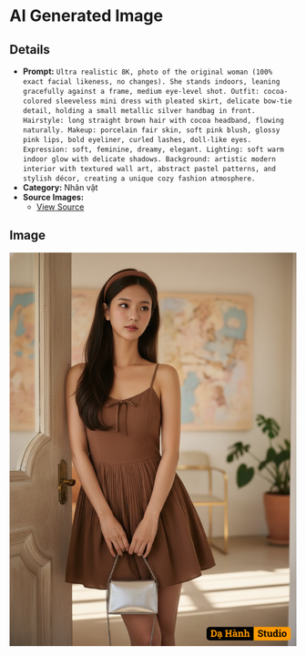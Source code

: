 # AI Generated Image

## Details
- **Prompt:** `Ultra realistic 8K, photo of the original woman (100% exact facial likeness, no changes). She stands indoors, leaning gracefully against a frame, medium eye-level shot. Outfit: cocoa-colored sleeveless mini dress with pleated skirt, delicate bow-tie detail, holding a small metallic silver handbag in front. Hairstyle: long straight brown hair with cocoa headband, flowing naturally. Makeup: porcelain fair skin, soft pink blush, glossy pink lips, bold eyeliner, curled lashes, doll-like eyes. Expression: soft, feminine, dreamy, elegant. Lighting: soft warm indoor glow with delicate shadows. Background: artistic modern interior with textured wall art, abstract pastel patterns, and stylish décor, creating a unique cozy fashion atmosphere.`
- **Category:** Nhân vật
- **Source Images:**
  - [View Source](https://raw.githubusercontent.com/lenzcomvth/Somethings/main/Models/Female/Female3.jpg)

## Image
![AI Generated Image](./image-2025-10-17T03-56-20-433Z-vjlhb.png)